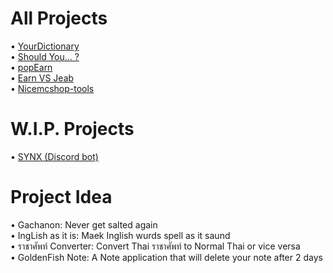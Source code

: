 # All Projects
• [YourDictionary]()<br/>
• [Should You... ?](https://www.github.com/Tin-Tinnaphat/shouldYou)<br/>
• [popEarn](https://www.github.com/Tin-Tinnaphat/popEarn)<br/>
• [Earn VS Jeab](https://www.github.com/Tin-Tinnaphat/earn-vs-jeab)<br/>
• [Nicemcshop-tools](https://www.github.com/Tin-Tinnaphat/nicemcshop-tools)<br/>

# W.I.P. Projects
• [SYNX (Discord bot)](https://www.github.com/Tin-Tinnaphat/SYNX)<br/>

# Project Idea
• Gachanon: Never get salted again<br/>
• IngLish as it is: Maek Inglish wurds spell as it saund<br/>
• ราชาศัพท์ Converter: Convert Thai ราชาศัพท์ to Normal Thai or vice versa<br/>
• GoldenFish Note: A Note application that will delete your note after 2 days
